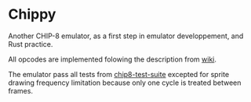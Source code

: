 # Chippy

Another CHIP-8 emulator, as a first step in emulator developpement, and Rust practice.  

All opcodes are implemented folowing the description from [wiki](https://en.wikipedia.org/wiki/CHIP-8).

The emulator pass all tests from [chip8-test-suite](https://github.com/Timendus/chip8-test-suite) excepted for sprite drawing frequency limitation because only one cycle is treated between frames.